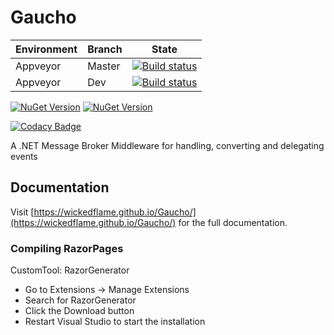 # Gaucho
| Environment | Branch | State |
|---|---|---|
| Appveyor | Master | [![Build status](https://ci.appveyor.com/api/projects/status/wrhdnq13aalp3mbf/branch/master?svg=true)](https://ci.appveyor.com/project/chriswalpen/gaucho/branch/master) |
| Appveyor | Dev | [![Build status](https://ci.appveyor.com/api/projects/status/wrhdnq13aalp3mbf/branch/dev?svg=true)](https://ci.appveyor.com/project/chriswalpen/gaucho/branch/dev) |
  
[![NuGet Version](https://img.shields.io/nuget/v/gaucho.svg?style=flat&label=Latest)](https://www.nuget.org/packages/gaucho/)
[![NuGet Version](https://img.shields.io/nuget/vpre/gaucho.svg?style=flat&label=RC)](https://www.nuget.org/packages/gaucho/)
  
[![Codacy Badge](https://app.codacy.com/project/badge/Grade/e80cf318fd734a58a4dd431697151024)](https://www.codacy.com/gh/WickedFlame/Gaucho/dashboard?utm_source=github.com&amp;utm_medium=referral&amp;utm_content=WickedFlame/Gaucho&amp;utm_campaign=Badge_Grade)
  
A .NET Message Broker Middleware for handling, converting and delegating events

## Documentation
Visit [https://wickedflame.github.io/Gaucho/](https://wickedflame.github.io/Gaucho/) for the full documentation.

### Compiling RazorPages

CustomTool: RazorGenerator
- Go to Extensions -> Manage Extensions
- Search for RazorGenerator
- Click the Download button
- Restart Visual Studio to start the installation


